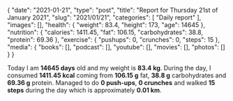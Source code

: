 {
    "date": "2021-01-21",
    "type": "post",
    "title": "Report for Thursday 21st of January 2021",
    "slug": "2021\/01\/21",
    "categories": [
        "Daily report"
    ],
    "images": [],
    "health": {
        "weight": 83.4,
        "height": 173,
        "age": 14645
    },
    "nutrition": {
        "calories": 1411.45,
        "fat": 106.15,
        "carbohydrates": 38.8,
        "protein": 69.36
    },
    "exercise": {
        "pushups": 0,
        "crunches": 0,
        "steps": 15
    },
    "media": {
        "books": [],
        "podcast": [],
        "youtube": [],
        "movies": [],
        "photos": []
    }
}

Today I am <strong>14645 days</strong> old and my weight is <strong>83.4 kg</strong>. During the day, I consumed <strong>1411.45 kcal</strong> coming from <strong>106.15 g</strong> fat, <strong>38.8 g</strong> carbohydrates and <strong>69.36 g</strong> protein. Managed to do <strong>0 push-ups</strong>, <strong>0 crunches</strong> and walked <strong>15 steps</strong> during the day which is approximately <strong>0.01 km</strong>.